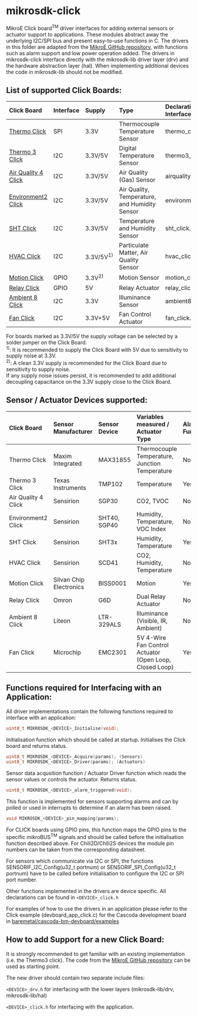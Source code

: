 # mikrosdk-click

MikroE Click board<sup>TM</sup> driver interfaces for adding external sensors or actuator support to applications. These modules abstract away the underlying I2C/SPI bus and present easy-to-use functions in C. The drivers in this folder are adapted from the [MikroE GitHub repository](https://github.com/MikroElektronika/mikrosdk_click_v2), with functions such as alarm support and low power operation added.
The drivers in mikrosdk-click interface directly with the mikrosdk-lib driver layer (drv) and the hardware abstraction layer (hal). When implementing additional devices the code in mikrosdk-lib should not be modified.

## List of supported Click Boards:

Click Board          | Interface | Supply | Type | Declarations for Interface Functions |
:--------------------| :-------- | :----- | :--- |:-------------|
[Thermo Click](https://www.mikroe.com/thermo-click)         | SPI | 3.3V | Thermocouple Temperature Sensor |  thermo_click.h |
[Thermo 3 Click](https://www.mikroe.com/thermo-3-click)        | I2C | 3.3V/5V | Digital Temperature Sensor | thermo3_click.h |
[Air Quality 4 Click](https://www.mikroe.com/air-quality-4-click)  | I2C | 3.3V/5V | Air Quality (Gas) Sensor | airquality4_click.h  |
[Environment2 Click](https://www.mikroe.com/environment-2-click)   | I2C | 3.3V/5V | Air Quality, Temperature, and Humidity Sensor | environment2_click.h |
[SHT Click](https://www.mikroe.com/sht-click)    | I2C | 3.3V/5V | Temperature and Humidity Sensor | sht_click.h |
[HVAC Click](https://www.mikroe.com/hvac-click)    | I2C | 3.3V/5V<sup>1)</sup> | Particulate Matter, Air Quality Sensor | hvac_click.h |
[Motion Click](https://www.mikroe.com/motion-click)         | GPIO | 3.3V<sup>2)</sup> | Motion Sensor | motion_click.h |
[Relay Click](https://www.mikroe.com/relay-click)    | GPIO | 5V | Relay Actuator | relay_click.h |
[Ambient 8 Click](https://www.mikroe.com/ambient-8-click)    | I2C | 3.3V | Illuminance Sensor | ambient8_click.h |
[Fan Click](https://www.mikroe.com/fan-click)    | I2C | 3.3V+5V | Fan Control Actuator | fan_click.h |

For boards marked as 3.3V/5V the supply voltage can be selected by a solder jumper on the Click Board.<br>
<sup>1)</sup>: It is recommended to supply the Click Board with 5V due to sensitivity to supply noise at 3.3V.<br>
<sup>2)</sup>: A clean 3.3V supply is recommended for the Click Board due to sensitivity to supply noise.<br>
If any supply noise issues persist, it is recommended to add additional decoupling capacitance on the 3.3V supply close to the Click Board.<br>

## Sensor / Actuator Devices supported:

Click Board          | Sensor Manufacturer | Sensor Device | Variables measured / Actuator Type | Alarm Function |
:--------------------| :-------- |:-------------|:-------------|:---|
Thermo Click         | Maxim Integrated | MAX31855 | Thermocouple Temperature, Junction Temperature | No |
Thermo 3 Click       | Texas Instruments | TMP102 | Temperature | Yes |
Air Quality 4 Click  | Sensirion | SGP30 | CO2, TVOC | No |
Environment2 Click   | Sensirion | SHT40, SGP40 | Humidity, Temperature, VOC Index | No |
SHT Click            | Sensirion | SHT3x | Humidity, Temperature | Yes |
HVAC Click           | Sensirion | SCD41 | CO2, Humidity, Temperature | No |
Motion Click         | Silvan Chip Electronics | BISS0001 | Motion | Yes | 
Relay Click          | Omron | G6D | Dual Relay Actuator | No |
Ambient 8 Click      | Liteon | LTR-329ALS | Illuminance (Visible, IR, Ambient) | No |
Fan Click            | Microchip | EMC2301 | 5V 4-Wire Fan Control Actuator (Open Loop, Closed Loop) | Yes |


## Functions required for Interfacing with an Application:

All driver implementations contain the following functions required to interface with an application:
```c
uint8_t MIKROSDK_<DEVICE>_Initialise(void);
```
Initialisation function which should be called at startup. Initialises the Click board and returns status.
```c
uint8_t MIKROSDK_<DEVICE>_Acquire(params); (Sensors)
uint8_t MIKROSDK_<DEVICE>_Driver(params); (Actuators)
```
Sensor data acqusition function / Actuator Driver function which reads the sensor values or controls the actuator. Returns status.
```c
uint8_t MIKROSDK_<DEVICE>_alarm_triggered(void);
```
This function is implemented for sensors supporting alarms and can by polled or used in interrupts to determine if an alarm has been raised.
```c
void MIKROSDK_<DEVICE>_pin_mapping(params);
```
For CLICK boards using GPIO pins, this function maps the GPIO pins to the specific mikroBUS<sup>TM</sup> signals and should be called before the initialisation function described above. For Chili2D/Chili2S devices the module pin numbers can be taken from the corresponding datasheet.

For sensors which communicate via I2C or SPI, the functions SENSORIF_I2C_Config(u32_t portnum) or SENSORIF_SPI_Config(u32_t portnum) have to be called before initialisation to configure the I2C or SPI port number. 

Other functions implemented in the drivers are device specific. All declarations can be found in ```<DEVICE>_click.h```

For examples of how to use the drivers in an application please refer to the Click example (devboard_app_click.c) for the Cascoda development board in [baremetal/cascoda-bm-devboard/examples](../cascoda-bm-devboard/examples)

## How to add Support for a new Click Board:

It is strongly recommended to get familiar with an existing implementation (i.e. the Thermo3 click). The code from the [MikroE GitHub repository](https://github.com/MikroElektronika/mikrosdk_click_v2) can be used as starting point.

The new driver should contain two separate include files:

```<DEVICE>_drv.h``` for interfacing with the lower layers (mikrosdk-lib/drv, mikrosdk-lib/hal)

```<DEVICE>_click.h``` for interfacing with the application.

